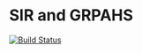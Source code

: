# SIR and GRPAHS

[![Build Status](https://travis-ci.org/chris1218-de/sirg.svg?branch=master)](https://travis-ci.org/chris1218-de/sirg)
